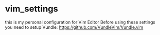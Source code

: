 # vim_settings
this is my personal configuration for Vim Editor
Before using these settings you need to setup Vundle: https://github.com/VundleVim/Vundle.vim
